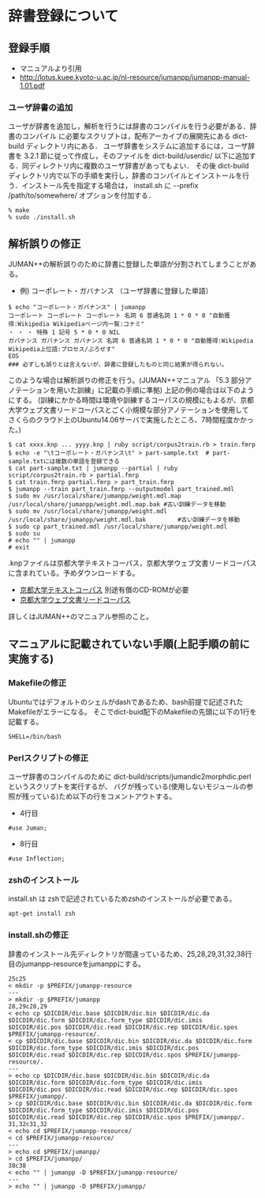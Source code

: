 # 辞書登録について
## 登録手順
- マニュアルより引用
 - http://lotus.kuee.kyoto-u.ac.jp/nl-resource/jumanpp/jumanpp-manual-1.01.pdf

### ユーザ辞書の追加
ユーザが辞書を追加し，解析を行うには辞書のコンパイルを行う必要がある．辞書のコンパイル
に必要なスクリプトは，配布アーカイブの展開先にある dict-build
ディレクトリ内にある．
ユーザ辞書をシステムに追加するには，ユーザ辞書を 3.2.1 節に従って作成し，そのファイルを
dict-build/userdic/ 以下に追加する．同ディレクトリ内に複数のユーザ辞書があってもよい．
その後 dict-build ディレクトリ内で以下の手順を実行し，辞書のコンパイルとインストールを行
う．インストール先を指定する場合は， install.sh に --prefix /path/to/somewhere/ オプションを付加する．
```
% make
% sudo ./install.sh
```

## 解析誤りの修正
JUMAN++の解析誤りのために辞書に登録した単語が分割されてしまうことがある。
- 例) コーポレート・ガバナンス （ユーザ辞書に登録した単語）
```
$ echo "コーポレート・ガバナンス" | jumanpp
コーポレート コーポレート コーポレート 名詞 6 普通名詞 1 * 0 * 0 "自動獲得:Wikipedia Wikipediaページ内一覧:コナミ"
・ ・ ・ 特殊 1 記号 5 * 0 * 0 NIL
ガバナンス ガバナンス ガバナンス 名詞 6 普通名詞 1 * 0 * 0 "自動獲得:Wikipedia Wikipedia上位語:プロセス/ぷろせす"
EOS
### 必ずしも誤りとは言えないが、辞書に登録したものと同じ結果が得られない。
```

このような場合は解析誤りの修正を行う。(JUMAN++マニュアル 「5.3 部分アノテーションを用いた訓練」に記載の手順に準拠)
上記の例の場合は以下のようにする。
(訓練にかかる時間は環境や訓練するコーパスの規模にもよるが、京都大学ウェブ文書リードコーパスとごく小規模な部分アノテーションを使用して
さくらのクラウド上のUbuntu14.06サーバで実施したところ、7時間程度かかった。) 
```
$ cat xxxx.knp ... yyyy.knp | ruby script/corpus2train.rb > train.fmrp
$ echo -e "\tコーポレート・ガバナンス\t" > part-sample.txt  # part-sample.txtには複数の単語を登録できる
$ cat part-sample.txt | jumanpp --partial | ruby script/corpus2train.rb > partial.fmrp
$ cat train.fmrp partial.fmrp > part_train.fmrp
$ jumanpp --train part_train.fmrp --outputmodel part_trained.mdl
$ sudo mv /usr/local/share/jumanpp/weight.mdl.map /usr/local/share/jumanpp/weight.mdl.map.bak #古い訓練データを移動
$ sudo mv /usr/local/share/jumanpp/weight.mdl /usr/local/share/jumanpp/weight.mdl.bak         #古い訓練データを移動
$ sudo cp part_trained.mdl /usr/local/share/jumanpp/weight.mdl
$ sudo su
# echo "" | jumanpp
# exit
```
.knpファイルは京都大学テキストコーパス，京都大学ウェブ文書リードコーパスに含まれている。予めダウンロードする。
- [京都大学テキストコーパス](http://nlp.ist.i.kyoto-u.ac.jp/index.php?京都大学テキストコーパス) 別途有償のCD-ROMが必要
- [京都大学ウェブ文書リードコーパス](http://nlp.ist.i.kyoto-u.ac.jp/index.php?KWDLC)

詳しくはJUMAN++のマニュアル参照のこと。

## マニュアルに記載されていない手順(上記手順の前に実施する)
### Makefileの修正
Ubuntuではデフォルトのシェルがdashであるため、bash前提で記述されたMakefileがエラーになる。
そこでdict-buid配下のMakefileの先頭に以下の1行を記載する。
```
SHELL=/bin/bash
```

### Perlスクリプトの修正
ユーザ辞書のコンパイルのために dict-build/scripts/jumandic2morphdic.perl というスクリプトを実行するが、
バグが残っている(使用しないモジュールの参照が残っている)ため以下の行をコメントアウトする。
- 4行目
```
#use Juman;
```

- 8行目
```
#use Inflection;
```

### zshのインストール
install.sh は zshで記述されているためzshのインストールが必要である。
```
apt-get install zsh
```

### install.shの修正
辞書のインストール先ディレクトリが間違っているため、25,28,29,31,32,38行目のjumanpp-resourceをjumanppにする。
```
25c25
< mkdir -p $PREFIX/jumanpp-resource
---
> mkdir -p $PREFIX/jumanpp
28,29c28,29
< echo cp $DICDIR/dic.base $DICDIR/dic.bin $DICDIR/dic.da $DICDIR/dic.form $DICDIR/dic.form_type $DICDIR/dic.imis $DICDIR/dic.pos $DICDIR/dic.read $DICDIR/dic.rep $DICDIR/dic.spos $PREFIX/jumanpp-resource/.
< cp $DICDIR/dic.base $DICDIR/dic.bin $DICDIR/dic.da $DICDIR/dic.form $DICDIR/dic.form_type $DICDIR/dic.imis $DICDIR/dic.pos $DICDIR/dic.read $DICDIR/dic.rep $DICDIR/dic.spos $PREFIX/jumanpp-resource/.
---
> echo cp $DICDIR/dic.base $DICDIR/dic.bin $DICDIR/dic.da $DICDIR/dic.form $DICDIR/dic.form_type $DICDIR/dic.imis $DICDIR/dic.pos $DICDIR/dic.read $DICDIR/dic.rep $DICDIR/dic.spos $PREFIX/jumanpp/.
> cp $DICDIR/dic.base $DICDIR/dic.bin $DICDIR/dic.da $DICDIR/dic.form $DICDIR/dic.form_type $DICDIR/dic.imis $DICDIR/dic.pos $DICDIR/dic.read $DICDIR/dic.rep $DICDIR/dic.spos $PREFIX/jumanpp/.
31,32c31,32
< echo cd $PREFIX/jumanpp-resource/
< cd $PREFIX/jumanpp-resource/
---
> echo cd $PREFIX/jumanpp/
> cd $PREFIX/jumanpp/
38c38
< echo "" | jumanpp -D $PREFIX/jumanpp-resource/
---
> echo "" | jumanpp -D $PREFIX/jumanpp/
```

